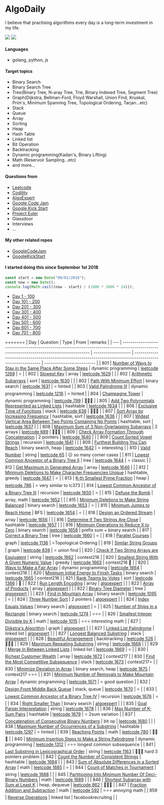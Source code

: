 # AlgoDaily

I believe that practising algorithms every day is a long-term investment in my life.

[![](https://lc.coding.gs/v1/ranking/calvinchankf.svg?logo=leetcode)](https://leetcode.com/calvinchankf/)
[![](https://lc.coding.gs/v1/solved/calvinchankf.svg?logo=leetcode)](https://leetcode.com/calvinchankf/)

#### Languages

-   golang, python, js

#### Target topics

-   Binary Search
-   Binary Search Tree
-   Tree(Binary Tree, N-aray Tree, Trie, Binary Indexed Tree, Segment Tree)
-   Graph(Dijkstra, Bellman-Ford, Floyd Warshall, Union Find, Kruskal, Prim's, Minimum Spanning Tree, Topological Ordering, Tarjan...etc)
-   Stack
-   Queue
-   Array
-   Sorting
-   Heap
-   Hash Table
-   Linked list
-   Bit Operation
-   Backtracking
-   Dynamic programming(Kadan's, Binary Lifting)
-   Math (Reservoir Sampling...etc)
-   and more...

#### Questions from

-   [Leetcode](https://leetcode.com)
-   [Codility](https://app.codility.com/programmers/lessons/)
-   [AlgoExpert](https://www.algoexpert.io)
-   [Google Code Jam](https://codingcompetitions.withgoogle.com/codejam)
-   [Google Kick Start](https://codingcompetitions.withgoogle.com/kickstart/)
-   [Project Euler](https://projecteuler.net)
-   Glassdoor
-   Interviews
-   ...

#### My other related repos

-   [GoogleCodeJam](https://github.com/calvinchankf/GoogleCodeJam)
-   [GoogleKickStart](https://github.com/calvinchankf/GoogleKickStart)

#### I started doing this since September 1st 2018

```js
const start = new Date("09/01/2018");
const now = new Date();
console.log(Math.ceil((now - start) / (1000 * 3600 * 24)));
```

-   [Day 1 - 100](./markdowns/day1-100.md)
-   [Day 101 - 200](./markdowns/day101-200.md)
-   [Day 201 - 300](./markdowns/day201-300.md)
-   [Day 301 - 400](./markdowns/day301-400.md)
-   [Day 401 - 500](./markdowns/day401-500.md)
-   [Day 501 - 600](./markdowns/day501-600.md)
-   [Day 601 - 700](./markdowns/day601-700.md)
-   [Day 701 - 800](./markdowns/day701-800.md)

=======
| Day | Question | Type | From | remarks |
| --- | ------------------------------------------------------------------------------------------------------------------------------------------- | ------------------- | ------------------------------------------------------------------------------------------------------------ | -------------------------- |
| 801 | [Number of Ways to Stay in the Same Place After Some Steps](/leetcode/1269-number-of-ways-to-stay-in-the-same-place-after-some-steps) | dynamic programming | [leetcode 1269](https://leetcode.com/problems/number-of-ways-to-stay-in-the-same-place-after-some-steps/) | ⭐️ |
| 802 | [Slowest Key](/leetcode/1629-slowest-key) | array | [leetcode 1629](https://leetcode.com/problems/slowest-key/) | |
| 802 | [Arithmetic Subarrays](/leetcode/1630-arithmetic-subarrays) | sort | [leetcode 1630](https://leetcode.com/problems/arithmetic-subarrays/) | |
| 802 | [Path With Minimum Effort](/leetcode/1631-path-with-minimum-effort) | binary search | [leetcode 1631](https://leetcode.com/problems/path-with-minimum-effort/) | ⭐️ hinted |
| 803 | [Valid Palindrome III](/leetcode/1216-valid-palindrome-iii) | dynamic programming | [leetcode 1216](https://leetcode.com/problems/valid-palindrome-iii/) | ⭐️ hinted |
| 804 | [Champagne Tower](/leetcode/799-champagne-tower) | dynamic programming | [leetcode 799](https://leetcode.com/problems/champagne-tower/) | 📌📌📌 |
| 805 | [Add Two Polynomials Represented as Linked Lists](/leetcode/1634-add-two-polynomials-represented-as-linked-lists) | hashtable | [leetcode 1634](https://leetcode.com/problems/add-two-polynomials-represented-as-linked-lists/) | |
| 806 | [Exclusive Time of Functions](/leetcode/636-exclusive-time-of-functions) | stack | [leetcode 636](https://leetcode.com/problems/exclusive-time-of-functions/) | 📌📌📌 |
| 807 | [Sort Array by Increasing Frequency](/leetcode/1636-sort-array-by-increasing-frequency) | hashtable, sort | [leetcode 1636](https://leetcode.com/problems/sort-array-by-increasing-frequency/) | |
| 807 | [Widest Vertical Area Between Two Points Containing No Points](/leetcode/1637-widest-vertical-area-between-two-points-containing-no-points) | hashtable, sort | [leetcode 1637](https://leetcode.com/problems/widest-vertical-area-between-two-points-containing-no-points/) | |
| 808 | [Maximum Sum of 3 Non-Overlapping Subarrays](/leetcode/689-maximum-sum-of-3-non-overlapping-subarrays) | 2 arrays | [leetcode 689](https://leetcode.com/problems/maximum-sum-of-3-non-overlapping-subarrays/) | 📌📌📌 |
| 809 | [Check Array Formation Through Concatenation](/leetcode/1640-check-array-formation-through-concatenation) | 2 pointers | [leetcode 1640](https://leetcode.com/problems/check-array-formation-through-concatenation/) | |
| 809 | [Count Sorted Vowel Strings](/leetcode/1641-count-sorted-vowel-strings) | recursion | [leetcode 1641](https://leetcode.com/problems/count-sorted-vowel-strings/) | |
| 809 | [Furthest Building You Can Reach](/leetcode/1642-furthest-building-you-can-reach) | binary search, heap | [leetcode 1642](https://leetcode.com/problems/furthest-building-you-can-reach/) | ⭐️ interesting |
| 810 | [Valid Number](/leetcode/65-valid-number) | string | [leetcode 65](https://leetcode.com/problems/valid-number/) | 😑 so many corner cases |
| 811 | [Lowest Common Ancestor of a Binary Tree II](/leetcode/lowest-common-ancestor-of-a-binary-tree-ii) | tree | [leetcode 1644](https://leetcode.com/problems/lowest-common-ancestor-of-a-binary-tree-ii/) | ⭐️ classic |
| 812 | [Get Maximum in Generated Array](/leetcode/1646-get-maximum-in-generated-array) | array | [leetcode 1646](https://leetcode.com/problems/get-maximum-in-generated-array/) | |
| 812 | [Minimum Deletions to Make Character Frequencies Unique](/leetcode/1647-minimum-deletions-to-make-character-frequencies-unique) | hashtable, greedy | [leetcode 1647](https://leetcode.com/problems/minimum-deletions-to-make-character-frequencies-unique/) | ⭐️ |
| 813 | [K-th Smallest Prime Fraction](/leetcode/786-k-th-smallest-prime-fraction) | heap | [leetcode 786](https://leetcode.com/problems/k-th-smallest-prime-fraction/) | ⭐️ very similar to lc373 |
| 814 | [Lowest Common Ancestor of a Binary Tree III](/leetcode/1650-lowest-common-ancestor-of-a-binary-tree-iii) | recursion | [leetcode 1650](https://leetcode.com/problems/lowest-common-ancestor-of-a-binary-tree-iii/) | ⭐️ |
| 815 | [Defuse the Bomb](/leetcode/1652-defuse-the-bomb) | array, math | [leetcode 1652](https://leetcode.com/problems/defuse-the-bomb/) | |
| 815 | [Minimum Deletions to Make String Balanced](/leetcode/1653-minimum-deletions-to-make-string-balanced) | binary search | [leetcode 1653](https://leetcode.com/problems/minimum-deletions-to-make-string-balanced/) | ⭐️ |
| 815 | [Minimum Jumps to Reach Home](/leetcode/1654-minimum-jumps-to-reach-home) | BFS | [leetcode 1654](https://leetcode.com/problems/minimum-jumps-to-reach-home/) | ⭐️ |
| 816 | [Design an Ordered Stream](/leetcode/1656-design-an-ordered-stream) | array | [leetcode 1656](https://leetcode.com/problems/design-an-ordered-stream/) | |
| 816 | [Determine if Two Strings Are Close](/leetcode/1657-determine-if-two-strings-are-close) | hashtable | [leetcode 1657](https://leetcode.com/problems/determine-if-two-strings-are-close/) | |
| 816 | [Minimum Operations to Reduce X to Zero](/leetcode/1658-minimum-operations-to-reduce-x-to-zero) | binary search | [leetcode 1658](https://leetcode.com/problems/minimum-operations-to-reduce-x-to-zero/) | prefix sum + binary search |
| 817 | [Correct a Binary Tree](/leetcode/correct-a-binary-tree) | tree | [leetcode 1660](https://leetcode.com/problems/correct-a-binary-tree/) | ⭐️ |
| 818 | [Parallel Courses](/leetcode/1136-parallel-courses) | graph | [leetcode 1136](https://leetcode.com/problems/parallel-courses/) | ⭐️Topological Ordering |
| 819 | [Similar String Groups](/leetcode/839-similar-string-groups) | graph | [leetcode 839](https://leetcode.com/problems/similar-string-groups/) | ⭐️ union find |
| 820 | [Check If Two String Arrays are Equivalent](/leetcode/1662-check-if-two-string-arrays-are-equivalent) | string | [leetcode 1662](https://leetcode.com/problems/check-if-two-string-arrays-are-equivalent/) | contest216 |
| 820 | [Smallest String With A Given Numeric Value](/leetcode/1663-smallest-string-with-a-given-numeric-value) | greedy | [leetcode 1663](https://leetcode.com/problems/smallest-string-with-a-given-numeric-value/) | contest216 📌 |
| 820 | [Ways to Make a Fair Array](/leetcode/1664-ways-to-make-a-fair-array) | dynamic programming | [leetcode 1664](https://leetcode.com/problems/ways-to-make-a-fair-array/) | contest216 |
| 820 | [Minimum Initial Energy to Finish Tasks](/leetcode/1665-minimum-initial-energy-to-finish-tasks) | binary search | [leetcode 1665](https://leetcode.com/problems/minimum-initial-energy-to-finish-tasks/) | contest216 |
| 821 | [Rank Teams by Votes](/leetcode/1366-rank-teams-by-votes) | sort | [leetcode 1366](https://leetcode.com/problems/rank-teams-by-votes/) | 📌 |
| 822 | [Run Length Encoding](/algoexpert/easy/run-length-encoding/) | array | [algoexpert](https://www.algoexpert.io/questions/Run-Length%20Encoding) | |
| 822 | [Array of Products](/algoexpert/medium/array-of-products/) | array | [algoexpert](https://www.algoexpert.io/questions/Array%20Of%20Products) | |
| 822 | [Binary Tree Diameter](/algoexpert/medium/binary-tree-diameter/) | tree | [algoexpert](https://www.algoexpert.io/questions/Binary%20Tree%20Diameter) | |
| 823 | [Find in Mountain Array](/leetcode/1095-find-in-mountain-array) | binary search | [leetcode 1095](https://leetcode.com/problems/find-in-mountain-array/) | ⭐️ |
| 824 | [Three Number Sort](/algoexpert/medium/tree-number-sort/) | 2 pointers | [algoexpert](https://www.algoexpert.io/questions/Three%20Number%20Sort) | |
| 824 | [Index Equals Values](/algoexpert/medium/index-equals-value/) | binary search | [algoexpert](https://www.algoexpert.io/questions/Index%20Equals%20Value) | ⭐️ |
| 825 | [Number of Ships in a Rectangle](/leetcode/1274-number-of-ships-in-a-rectangle) | binary search | [leetcode 1274](https://leetcode.com/problems/number-of-ships-in-a-rectangle/) | ⭐️⭐️⭐️ |
| 826 | [Smallest Integer Divisible by K](/leetcode/1015-smallest-integer-divisible-by-k) | math | [leetcode 1015](https://leetcode.com/problems/smallest-integer-divisible-by-k/) | ⭐️⭐️⭐️ interesting math |
| 827 | [Dijkstra's Algorithm](/algoexpert/hard/dijkstras-algorithm) | graph | [algoexpert](https://www.algoexpert.io/questions/Dijkstra's%20Algorithm) | |
| 827 | [Linked List Palindrome](/algoexpert/very-hard/linked-list-palindrome) | linked list | [algoexpert](https://www.algoexpert.io/questions/Linked%20List%20Palindrome) | |
| 827 | [Longest Balanced Substring](/algoexpert/very-hard/longest-balanced-substring) | stack | [algoexpert](https://www.algoexpert.io/questions/Longest%20Balanced%20Substring) | |
| 828 | [Beautiful Arrangement](/leetcode/526-beautiful-arrangement) | backtracking | [leetcode 526](https://leetcode.com/problems/beautiful-arrangement/) | 📌📌📌 |
| 829 | [Maximum Repeating Substring](/leetcode/1668-maximum-repeating-substring) | string | [leetcode 1668](https://leetcode.com/problems/rank-teams-by-votes/) | |
| 829 | [Merge In Between Linked Lists](/leetcode/1669-merge-in-between-linked-lists) | linked list | [leetcode 1669](https://leetcode.com/problems/merge-in-between-linked-lists/) | ⭐️ |
| 830 | [Richest Customer Wealth](/leetcode/1672-richest-customer-wealth) | array | [leetcode 1672](https://leetcode.com/problems/richest-customer-wealth/) | contest217 |
| 830 | [Find the Most Competitive Subsequence](/leetcode/1673-find-the-most-competitive-subsequence) | stack | [leetcode 1673](https://leetcode.com/problems/find-the-most-competitive-subsequence/) | contest217⭐️ |
| 830 | [Minimize Deviation in Array](/leetcode/1675-minimize-deviation-in-array) | binary search, heap | [leetcode 1675](https://leetcode.com/problems/minimize-deviation-in-array/) | contest217 ⭐️⭐️⭐️ |
| 831 | [Minimum Number of Removals to Make Mountain Array](/leetcode/1671-minimum-number-of-removals-to-make-mountain-array) | dynamic programming | [leetcode 1671](https://leetcode.com/problems/minimum-number-of-removals-to-make-mountain-array/) | ⭐️ good question |
| 832 | [Design Front Middle Back Queue](/leetcode/1670-design-front-middle-back-queue) | stack, queue | [leetcode 1670](https://leetcode.com/problems/design-front-middle-back-queue/) | ⭐️ |
| 833 | [Lowest Common Ancestor of a Binary Tree IV](/leetcode/1676-lowest-common-ancestor-of-a-binary-tree-iv) | recursion | [leetcode 1676](https://leetcode.com/problems/lowest-common-ancestor-of-a-binary-tree-iv/) | ⭐️ |
| 834 | [Right Smaller Than](/algoexpert/very-hard/right-smaller-than) | binary search | [algoexpert](https://www.algoexpert.io/questions/Right%20Smaller%20Than) | |
| 835 | [Goal Parser Interpretation](/leetcode/1678-goal-parser-interpretation) | string | [leetcode 1678](https://leetcode.com/problems/goal-parser-interpretation/) | |
| 836 | [Max Number of K-Sum Pairs](/leetcode/1679-max-number-of-k-sum-pairs) | hashtable | [leetcode 1679](https://leetcode.com/problems/max-number-of-k-sum-pairs/) | ⭐️ 2sum variation |
| 837 | [Concatenation of Consecutive Binary Numbers](/leetcode/1680-concatenation-of-consecutive-binary-numbers) | bit op | [leetcode 1680](https://leetcode.com/problems/concatenation-of-consecutive-binary-numbers/) | |
| 838 | [Maximum Number of Occurrences of a Substring](/leetcode/1297-maximum-number-of-occurrences-of-a-substring) | hashtable | [leetcode 1297](https://leetcode.com/problems/maximum-number-of-occurrences-of-a-substring/) | ⭐️ hinted |
| 839 | [Reaching Points](/leetcode/780-reaching-points) | math | [leetcode 780](https://leetcode.com/problems/reaching-points/) | 📌📌📌 |
| 840 | [Minimum Insertion Steps to Make a String Palindrome](/leetcode/1312-minimum-insertion-steps-to-make-a-string-palindrome) | dynamic programming | [leetcode 1312](https://leetcode.com/problems/minimum-insertion-steps-to-make-a-string-palindrome/) | ⭐️⭐️⭐️ longest common subsequence |
| 841 | [Last Substring in Lexicographical Order](/leetcode/1163-last-substring-in-lexicographical-order) | string | [leetcode 1163](https://leetcode.com/problems/last-substring-in-lexicographical-order/) | 📌📌📌 hard 3 pointers problem |
| 842 | [Count the Number of Consistent Strings](/leetcode/1684-count-the-number-of-consistent-strings) | hashtable | [leetcode 1684](https://leetcode.com/problems/count-the-number-of-consistent-strings/) | |
| 843 | [Sum of Absolute Differences in a Sorted Array](/leetcode/1685-sum-of-absolute-differences-in-a-sorted-array) | math | [leetcode 1685](https://leetcode.com/problems/sum-of-absolute-differences-in-a-sorted-array/) | ⭐️ |
| 844 | [Count of Matches in Tournament](/leetcode/1688-count-of-matches-in-tournament) | string | [leetcode 1688](https://leetcode.com/problems/count-of-matches-in-tournament/) | |
| 845 | [Partitioning Into Minimum Number Of Deci-Binary Numbers](/leetcode/1689-partitioning-into-minimum-number-of-deci-binary-numbers) | math | [leetcode 1689](https://leetcode.com/problems/partitioning-into-minimum-number-of-deci-binary-numbers/) | |
| 846 | [Shortest Subarray with Sum at Least K](/leetcode/862-shortest-subarray-with-sum-at-least-k) | heap, dequeue | [leetcode 862](https://leetcode.com/problems/shortest-subarray-with-sum-at-least-k/) | 📌📌📌 |
| 847 | [Fraction Addition and Subtraction](/leetcode/592-fraction-addition-and-subtraction) | math | [leetcode 592](https://leetcode.com/problems/fraction-addition-and-subtraction/) | ⭐⭐⭐ annoying math |
| 859 | [Reverse Operations](/glassdoor/facebook/facebookrecruiting/reverse-operations) | linked list | facebookrecruiting | |
